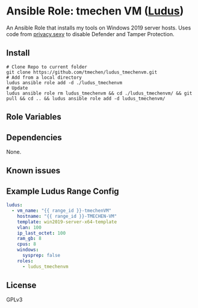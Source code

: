 # Ansible Role: tmechen VM ([Ludus](https://ludus.cloud))

An Ansible Role that installs my tools on Windows 2019 server hosts.
Uses code from [privacy.sexy](https://privacy.sexy) to disable Defender and Tamper Protection.

## Install

```shell
# Clone Repo to current folder
git clone https://github.com/tmechen/ludus_tmechenvm.git
# Add from a local directory
ludus ansible role add -d ./ludus_tmechenvm
# Update
ludus ansible role rm ludus_tmechenvm && cd ./ludus_tmechenvm/ && git pull && cd .. && ludus ansible role add -d ludus_tmechenvm/
```

## Role Variables

## Dependencies

None.

## Known issues

## Example Ludus Range Config

```yaml
ludus:
  - vm_name: "{{ range_id }}-tmechenVM"
    hostname: "{{ range_id }}-TMECHEN-VM"
    template: win2019-server-x64-template
    vlan: 100
    ip_last_octet: 100
    ram_gb: 8
    cpus: 8
    windows:
      sysprep: false
    roles:
      - ludus_tmechenvm
```

## License

GPLv3
